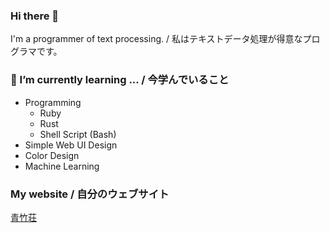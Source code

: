 ### Hi there 🌾

I'm a programmer of text processing. / 私はテキストデータ処理が得意なプログラマです。

### 🌱 I’m currently learning ... / 今学んでいること

- Programming
    - Ruby
    - Rust
    - Shell Script (Bash)
- Simple Web UI Design
- Color Design
- Machine Learning

### My website / 自分のウェブサイト

[青竹荘](https://aotake91.net)

<!--
**mugi-grainp/mugi-grainp** is a ✨ _special_ ✨ repository because its `README.md` (this file) appears on your GitHub profile.

Here are some ideas to get you started:

- 🔭 I’m currently working on ...
- 🌱 I’m currently learning ...
- 👯 I’m looking to collaborate on ...
- 🤔 I’m looking for help with ...
- 💬 Ask me about ...
- 📫 How to reach me: ...
- 😄 Pronouns: ...
- ⚡ Fun fact: ...
-->
